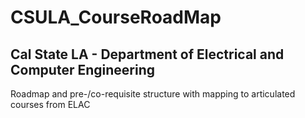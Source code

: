 # CSULA_CourseRoadMap
## Cal State LA - Department of Electrical and Computer Engineering 

Roadmap and pre-/co-requisite structure with mapping to articulated courses from ELAC
